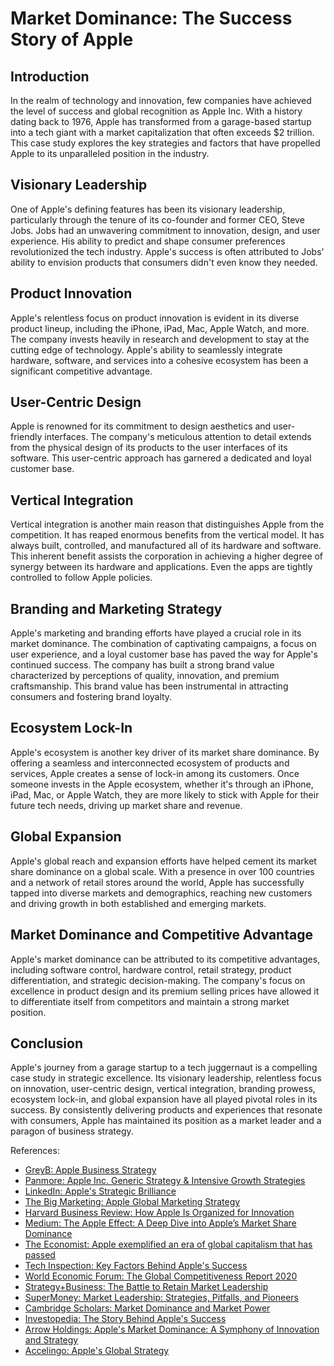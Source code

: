 # Market Dominance: The Success Story of Apple

## Introduction

In the realm of technology and innovation, few companies have achieved the level of success and global recognition as Apple Inc. With a history dating back to 1976, Apple has transformed from a garage-based startup into a tech giant with a market capitalization that often exceeds $2 trillion. This case study explores the key strategies and factors that have propelled Apple to its unparalleled position in the industry.

## Visionary Leadership

One of Apple's defining features has been its visionary leadership, particularly through the tenure of its co-founder and former CEO, Steve Jobs. Jobs had an unwavering commitment to innovation, design, and user experience. His ability to predict and shape consumer preferences revolutionized the tech industry. Apple's success is often attributed to Jobs' ability to envision products that consumers didn't even know they needed.

## Product Innovation

Apple's relentless focus on product innovation is evident in its diverse product lineup, including the iPhone, iPad, Mac, Apple Watch, and more. The company invests heavily in research and development to stay at the cutting edge of technology. Apple's ability to seamlessly integrate hardware, software, and services into a cohesive ecosystem has been a significant competitive advantage.

## User-Centric Design

Apple is renowned for its commitment to design aesthetics and user-friendly interfaces. The company's meticulous attention to detail extends from the physical design of its products to the user interfaces of its software. This user-centric approach has garnered a dedicated and loyal customer base.

## Vertical Integration

Vertical integration is another main reason that distinguishes Apple from the competition. It has reaped enormous benefits from the vertical model. It has always built, controlled, and manufactured all of its hardware and software. This inherent benefit assists the corporation in achieving a higher degree of synergy between its hardware and applications. Even the apps are tightly controlled to follow Apple policies.

## Branding and Marketing Strategy

Apple's marketing and branding efforts have played a crucial role in its market dominance. The combination of captivating campaigns, a focus on user experience, and a loyal customer base has paved the way for Apple's continued success. The company has built a strong brand value characterized by perceptions of quality, innovation, and premium craftsmanship. This brand value has been instrumental in attracting consumers and fostering brand loyalty.

## Ecosystem Lock-In

Apple's ecosystem is another key driver of its market share dominance. By offering a seamless and interconnected ecosystem of products and services, Apple creates a sense of lock-in among its customers. Once someone invests in the Apple ecosystem, whether it's through an iPhone, iPad, Mac, or Apple Watch, they are more likely to stick with Apple for their future tech needs, driving up market share and revenue.

## Global Expansion

Apple's global reach and expansion efforts have helped cement its market share dominance on a global scale. With a presence in over 100 countries and a network of retail stores around the world, Apple has successfully tapped into diverse markets and demographics, reaching new customers and driving growth in both established and emerging markets.

## Market Dominance and Competitive Advantage

Apple's market dominance can be attributed to its competitive advantages, including software control, hardware control, retail strategy, product differentiation, and strategic decision-making. The company's focus on excellence in product design and its premium selling prices have allowed it to differentiate itself from competitors and maintain a strong market position.

## Conclusion

Apple's journey from a garage startup to a tech juggernaut is a compelling case study in strategic excellence. Its visionary leadership, relentless focus on innovation, user-centric design, vertical integration, branding prowess, ecosystem lock-in, and global expansion have all played pivotal roles in its success. By consistently delivering products and experiences that resonate with consumers, Apple has maintained its position as a market leader and a paragon of business strategy.

References:
- [GreyB: Apple Business Strategy](https://www.greyb.com/blog/apple-business-strategy/)
- [Panmore: Apple Inc. Generic Strategy & Intensive Growth Strategies](https://panmore.com/apple-inc-generic-strategy-intensive-growth-strategies)
- [LinkedIn: Apple's Strategic Brilliance](https://www.linkedin.com/pulse/apples-strategic-brilliance-case-study-its-path-dominance-rawat)
- [The Big Marketing: Apple Global Marketing Strategy](https://thebigmarketing.com/apple-global-marketing-strategy/)
- [Harvard Business Review: How Apple Is Organized for Innovation](https://hbr.org/2020/11/how-apple-is-organized-for-innovation)
- [Medium: The Apple Effect: A Deep Dive into Apple’s Market Share Dominance](https://medium.com/@handujakaran1512/the-apple-effect-a-deep-dive-into-apples-market-share-dominance-aca735d2a89b)
- [The Economist: Apple exemplified an era of global capitalism that has passed](https://www.economist.com/leaders/2021/08/28/apple-exemplified-an-era-of-global-capitalism-that-has-passed)
- [Tech Inspection: Key Factors Behind Apple's Success](https://techinspection.net/key-factors-behind-apples-success/)
- [World Economic Forum: The Global Competitiveness Report 2020](https://www.weforum.org/publications/the-global-competitiveness-report-2020/in-full/section-3-markets/)
- [Strategy+Business: The Battle to Retain Market Leadership](https://www.strategy-business.com/article/re00242)
- [SuperMoney: Market Leadership: Strategies, Pitfalls, and Pioneers](https://www.supermoney.com/encyclopedia/market-share-leader)
- [Cambridge Scholars: Market Dominance and Market Power](https://www.cambridgescholars.com/resources/pdfs/978-1-5275-5944-8-sample.pdf)
- [Investopedia: The Story Behind Apple's Success](https://www.investopedia.com/articles/personal-finance/042815/story-behind-apples-success.asp)
- [Arrow Holdings: Apple's Market Dominance: A Symphony of Innovation and Strategy](https://arrow-holdings.com/news-and-blog/f/apples-market-dominance-a-symphony-of-innovation-and-strategy)
- [Accelingo: Apple's Global Strategy](https://www.accelingo.com/apples-global-strategy/)